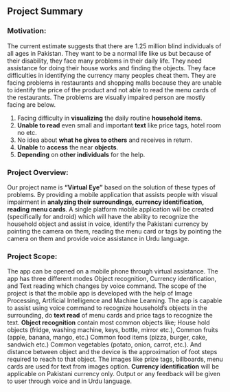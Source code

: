 ## Project Summary                                                                                                                                                                   
### Motivation:
The current estimate suggests that there are 1.25 million blind individuals of all ages in Pakistan. They want to be a normal life like us but because of their disability, they face many problems in their daily life. They need assistance for doing their house works and finding the objects. They face difficulties in identifying the currency many peoples cheat them. They are facing problems in restaurants and shopping malls because they are unable to identify the price of the product and not able to read the menu cards of the restaurants.
The problems are visually impaired person are mostly facing are below.
1) Facing difficulty in **visualizing** the daily routine **household items**.
2) **Unable to read** even small and important **text** like price tags, hotel room no etc.
3) No idea about **what he gives to others** and receives in return.
4) **Unable** to **access** the near **objects**.
5) **Depending** on **other individuals** for the help.
 
### Project Overview:
Our project name is **“Virtual Eye”** based on the solution of these types of problems. By providing a mobile application that assists people with visual impairment in **analyzing their surroundings, currency identification, reading menu cards**. A single platform mobile application will be created (specifically for android) which will have the ability to recognize the household object and assist in voice, identify the Pakistani currency by pointing the camera on them, reading the menu card or tags by pointing the camera on them and provide voice assistance in Urdu language.

### Project Scope:
The app can be opened on a mobile phone through virtual assistance. The app has three different modes Object recognition, Currency identification, and Text reading which changes by voice command.
The scope of the project is that the mobile app is developed with the help of Image Processing, Artificial Intelligence and Machine Learning. The app is capable to assist using voice command to recognize household’s objects in the surrounding, do **text read** of menu cards and price tags to recognize the text. **Object recognition** contain most common objects like; House hold objects (fridge, washing machine, keys, bottle, mirror etc.), Common fruits (apple, banana, mango, etc.) Common food items (pizza, burger, cake, sandwich etc.) Common vegetables (potato, onion, carrot, etc.). And distance between object and the device is the approximation of foot steps required to reach to that object. The images like prize tags, billboards, menu cards are used for text from images option. **Currency identification** will be applicable on Pakistani currency only. Output or any feedback will be given to user through voice and in Urdu language.
